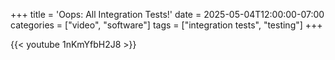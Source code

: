 +++
title = 'Oops: All Integration Tests!'
date = 2025-05-04T12:00:00-07:00
categories = ["video", "software"]
tags = ["integration tests", "testing"]
+++

{{< youtube 1nKmYfbH2J8 >}}